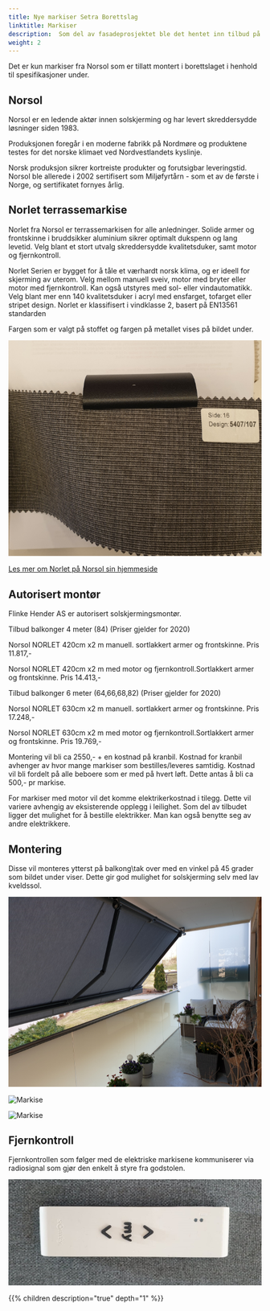```yaml
---
title: Nye markiser Setra Borettslag
linktitle: Markiser
description:  Som del av fasadeprosjektet ble det hentet inn tilbud på markiser og det ble bestemt at Norsol ble leverandør av markiser til borettslaget.
weight: 2
---
```


Det er kun markiser fra Norsol som er tillatt montert i borettslaget i henhold til spesifikasjoner under. 


## Norsol

Norsol er en ledende aktør innen solskjerming og har levert skreddersydde løsninger siden 1983.

Produksjonen foregår i en moderne fabrikk på Nordmøre og produktene testes for det norske klimaet ved Nordvestlandets kyslinje.

Norsk produksjon sikrer kortreiste produkter og forutsigbar leveringstid. Norsol ble allerede i 2002 sertifisert som Miljøfyrtårn - som et av de første i Norge, og sertifikatet fornyes årlig.

## Norlet terrassemarkise

Norlet fra Norsol er terrassemarkisen for alle anledninger. Solide armer og frontskinne i bruddsikker aluminium sikrer optimalt dukspenn og lang levetid. Velg blant et stort utvalg skreddersydde kvalitetsduker, samt motor og fjernkontroll.

Norlet Serien er bygget for å tåle et værhardt norsk klima, og er ideell for skjerming av uterom. Velg mellom manuell sveiv, motor med bryter eller motor med fjernkontroll. Kan også utstyres med sol- eller vindautomatikk. Velg blant mer enn 140 kvalitetsduker i acryl med ensfarget, tofarget eller stripet design. Norlet er klassifisert i vindklasse 2, basert på EN13561 standarden

Fargen som er valgt på stoffet og fargen på metallet vises på bildet under.

![Markisestoff](markisestoff.png)

[Les mer om Norlet på Norsol sin hjemmeside](https://www.norsol.no/blogg/produkter/markiser/)
 
## Autorisert montør

Flinke Hender AS er autorisert solskjermingsmontør.

Tilbud balkonger 4 meter (84) (Priser gjelder for 2020)

Norsol NORLET 420cm x2 m manuell. sortlakkert armer og frontskinne. Pris 11.817,-

Norsol  NORLET 420cm x2 m med motor og fjernkontroll.Sortlakkert armer og frontskinne. Pris  14.413,-

Tilbud balkonger 6 meter (64,66,68,82) (Priser gjelder for 2020)

Norsol NORLET 630cm x2 m manuell. sortlakkert armer og frontskinne. Pris 17.248,-

Norsol  NORLET 630cm x2 m med motor og fjernkontroll.Sortlakkert armer og frontskinne. Pris  19.769,-

Montering vil bli ca 2550,- + en kostnad på kranbil. Kostnad for kranbil avhenger av hvor mange markiser som bestilles/leveres samtidig. Kostnad vil bli fordelt på alle beboere som er med på hvert løft. Dette antas å bli ca 500,- pr markise.

For markiser med motor vil det komme elektrikerkostnad i tilegg. Dette vil variere avhengig av eksisterende opplegg i leilighet. Som del av tilbudet ligger det mulighet for å bestille elektrikker. Man kan også benytte seg av andre elektrikkere. 

## Montering

Disse vil monteres ytterst på balkong\tak over med en vinkel på 45 grader som bildet under viser. Dette gir god mulighet for solskjerming selv med lav kveldssol. 

![Markise](markise2020_2.png)

![Markise](markise2020_3.png)

![Markise](markise2020_4.png)

## Fjernkontroll

Fjernkontrollen som følger med de elektriske markisene kommuniserer via radiosignal som gjør den enkelt å styre fra godstolen.

![Markise](markise2020_5.png)

{{% children description="true" depth="1" %}}
